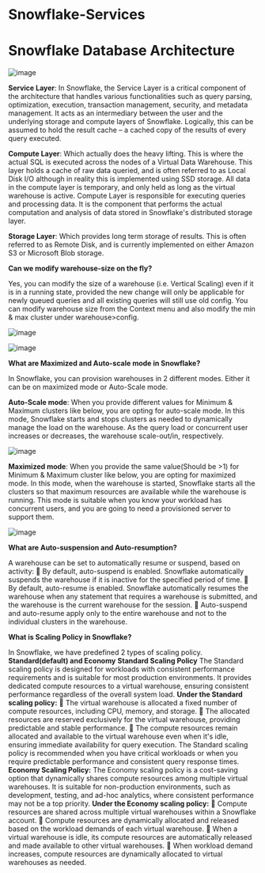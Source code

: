 # Snowflake-Services

# Snowflake Database Architecture

![image](https://github.com/developer-Akhil/Snowflake-Services/assets/64408106/af24d875-2011-4246-8913-a940f26f89dd)

**Service Layer**: In Snowflake, the Service Layer is a critical component of the architecture that handles various functionalities such as query parsing, optimization, execution, transaction management, security, and metadata management. It acts as an intermediary between the user and the underlying storage and compute layers of Snowflake.  Logically, this can be assumed to hold the result cache – a cached copy of the results of every query executed.

**Compute Layer**:  Which actually does the heavy lifting.  This is where the actual SQL is executed across the nodes of a Virtual Data Warehouse.  This layer holds a cache of raw data queried, and is often referred to as Local Disk I/O although in reality this is implemented using SSD storage.  All data in the compute layer is temporary, and only held as long as the virtual warehouse is active.
Compute Layer is responsible for executing queries and processing data. It is the component that performs the actual computation and analysis of data stored in Snowflake's distributed storage layer.

**Storage Layer**:  Which provides long term storage of results.  This is often referred to as Remote Disk, and is currently implemented on either Amazon S3 or Microsoft Blob storage.

**Can we modify warehouse-size on the fly?**

Yes, you can modify the size of a warehouse (i.e. Vertical Scaling) even if it is in a running state, provided the new change will only be applicable for newly queued queries and all existing queries will still use old config. You can modify warehouse size from the Context menu and also modify the min & max cluster under warehouse>config.

![image](https://github.com/developer-Akhil/Snowflake-Services/assets/64408106/c9916622-7a79-4b4e-9571-8dedc289bd61)

![image](https://github.com/developer-Akhil/Snowflake-Services/assets/64408106/a8e2a698-24e9-4c10-a2e5-9f56a6e15b95)

**What are Maximized and Auto-scale mode in Snowflake?**

In Snowflake, you can provision warehouses in 2 different modes. Either it can be on maximized mode or Auto-Scale mode.

**Auto-Scale mode**: When you provide different values for Minimum & Maximum clusters like below, you are opting for auto-scale mode. In this mode, Snowflake starts and stops clusters as needed to dynamically manage the load on the warehouse. As the query load or concurrent user increases or decreases, the warehouse scale-out/in, respectively.

![image](https://github.com/developer-Akhil/Snowflake-Services/assets/64408106/eb356ee6-1bef-4c23-bb47-c98196f06532)

**Maximized mode**: When you provide the same value(Should be >1) for Minimum & Maximum cluster like below, you are opting for maximized mode. In this mode, when the warehouse is started, Snowflake starts all the clusters so that maximum resources are available while the warehouse is running. This mode is suitable when you know your workload has concurrent users, and you are going to need a provisioned server to support them.

![image](https://github.com/developer-Akhil/Snowflake-Services/assets/64408106/8ef68ff8-e6bd-495c-bc08-895862cc2a4c)

**What are Auto-suspension and Auto-resumption?**

A warehouse can be set to automatically resume or suspend, based on activity:
	By default, auto-suspend is enabled. Snowflake automatically suspends the warehouse if it is inactive for the specified period of time.
	By default, auto-resume is enabled. Snowflake automatically resumes the warehouse when any statement that requires a warehouse is submitted, and the warehouse is the current warehouse for the session.
	Auto-suspend and auto-resume apply only to the entire warehouse and not to the individual clusters in the warehouse.

**What is Scaling Policy in Snowflake?**

In Snowflake, we have predefined 2 types of scaling policy.
**Standard(default) and Economy**
**Standard Scaling Policy**
The Standard scaling policy is designed for workloads with consistent performance requirements and is suitable for most production environments. It provides dedicated compute resources to a virtual warehouse, ensuring consistent performance regardless of the overall system load.
**Under the Standard scaling policy:**
	The virtual warehouse is allocated a fixed number of compute resources, including CPU, memory, and storage.
	The allocated resources are reserved exclusively for the virtual warehouse, providing predictable and stable performance.
	The compute resources remain allocated and available to the virtual warehouse even when it's idle, ensuring immediate availability for query execution.
The Standard scaling policy is recommended when you have critical workloads or when you require predictable performance and consistent query response times.
**Economy Scaling Policy:**
The Economy scaling policy is a cost-saving option that dynamically shares compute resources among multiple virtual warehouses. It is suitable for non-production environments, such as development, testing, and ad-hoc analytics, where consistent performance may not be a top priority.
**Under the Economy scaling policy:**
	Compute resources are shared across multiple virtual warehouses within a Snowflake account.
	Compute resources are dynamically allocated and released based on the workload demands of each virtual warehouse.
	When a virtual warehouse is idle, its compute resources are automatically released and made available to other virtual warehouses.
	When workload demand increases, compute resources are dynamically allocated to virtual warehouses as needed.


